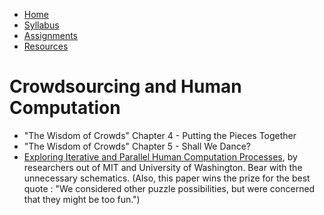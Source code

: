 <ul id="ProjectSubmenu">
    <li><a class="home" href="../index.html" title="Home">Home</a></li>
    <li><a class="syllabus" href="../syllabus.html" title="Syllabus">Syllabus</a></li>
    <li><a class="assignments" href="../assignments.html" title="Assignments">Assignments</a></li>
    <li><a class="resources" href="../resources.html" title="Resources">Resources</a></li>
</ul>

<link rel="stylesheet" type="text/css" href="../stylesheet.css" />

# Crowdsourcing and Human Computation

- "The Wisdom of Crowds" Chapter 4 - Putting the Pieces Together 
- "The Wisdom of Crowds" Chapter 5 - Shall We Dance?
- [Exploring Iterative and Parallel Human Computation Processes](downloads/LittleEtAl.pdf), by researchers out of MIT and University of Washington. Bear with the unnecessary schematics. (Also, this paper wins the prize for the best quote : "We considered other puzzle possibilities, but were concerned that they might be too fun.")
